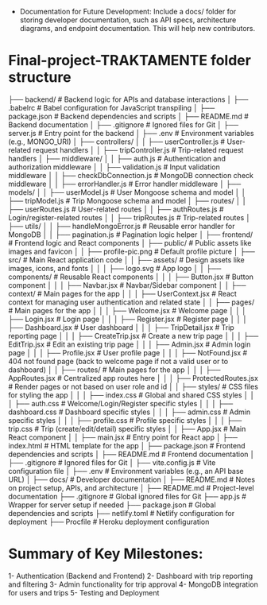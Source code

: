 * Documentation for Future Development: 
Include a docs/ folder for storing developer documentation, such as API specs, architecture diagrams, and endpoint documentation. This will help new contributors.

# Final-project-TRAKTAMENTE folder structure
├── backend/                 # Backend logic for APIs and database interactions
│   ├── .babelrc             # Babel configuration for JavaScript transpiling
│   ├── package.json         # Backend dependencies and scripts
│   ├── README.md            # Backend documentation
│   ├── .gitignore           # Ignored files for Git
│   ├── server.js            # Entry point for the backend
│   ├── .env                 # Environment variables (e.g., MONGO_URI)
│   ├── controllers/
│   │   ├── userController.js    # User-related request handlers
│   │   ├── tripController.js    # Trip-related request handlers
│   ├── middleware/
│   │   ├── auth.js              # Authentication and authorization middleware
│   │   ├── validation.js        # Input validation middleware
│   │   ├── checkDbConnection.js # MongoDB connection check middleware
│   │   ├── errorHandler.js        # Error handler middleware
│   ├── models/
│   │   ├── userModel.js         # User Mongoose schema and model
│   │   ├── tripModel.js         # Trip Mongoose schema and model
│   ├── routes/
│   │   ├── userRoutes.js        # User-related routes
│   │   ├── authRoutes.js        # Login/register-related routes
│   │   ├── tripRoutes.js        # Trip-related routes
│   ├── utils/
│   │   ├── handleMongoError.js  # Reusable error handler for MongoDB
│   │   ├── pagination.js        # Pagination logic helper
│
├── frontend/                     # Frontend logic and React components
│   ├── public/                   # Public assets like images and favicon
│   │   ├── profile-pic.png       # Default profile picture
│   ├── src/                      # Main React application code
│   │   ├── assets/               # Design assets like images, icons, and fonts
│   │   │   ├── logo.svg          # App logo
│   │   ├── components/           # Reusable React components
│   │   │   ├── Button.jsx        # Button component
│   │   │   ├── Navbar.jsx        # Navbar/Sidebar component
│   │   ├── context/              # Main pages for the app
│   │   │   ├── UserContext.jsx   # React context for managing user authentication and related state
│   │   ├── pages/                # Main pages for the app
│   │   │   ├── Welcome.jsx       # Welcome page
│   │   │   ├── Login.jsx         # Login page
│   │   │   ├── Register.jsx      # Register page
│   │   │   ├── Dashboard.jsx      # User dashboard
│   │   │   ├── TripDetail.jsx      # Trip reporting page
│   │   │   ├── CreateTrip.jsx      # Create a new trip page
│   │   │   ├── EditTrip.jsx      # Edit an existing trip page
│   │   │   ├── Admin.jsx         # Admin login page
│   │   │   ├── Profile.jsx       # User profile page
│   │   │   ├── NotFound.jsx       # 404 not found page (back to welcome page if not a valid user or to dashboard)
│   │   ├── routes/              # Main pages for the app
│   │   │   ├── AppRoutes.jsx     # Centralized app routes here
│   │   │   ├── ProtectedRoutes.jsx # Render pages or not based on user role and id
│   │   ├── styles/               # CSS files for styling the app
│   │   │   ├── index.css         # Global and shared CSS styles
│   │   │   ├── auth.css          # Welcome/Login/Register specific styles
│   │   │   ├── dashboard.css     # Dashboard specific styles
│   │   │   ├── admin.css         # Admin specific styles
│   │   │   ├── profile.css       # Profile specific styles
│   │   │   ├── trip.css          # Trip (create/edit/detail) specific styles
│   │   ├── App.jsx               # Main React component
│   │   ├── main.jsx              # Entry point for React app
│   ├── index.html                # HTML template for the app
│   ├── package.json              # Frontend dependencies and scripts
│   ├── README.md                 # Frontend documentation
│   ├── .gitignore                # Ignored files for Git
│   ├── vite.config.js            # Vite configuration file
│   ├── .env                      # Environment variables (e.g., an API base URL)
│
├── docs/                     # Developer documentation
│   ├── README.md            # Notes on project setup, APIs, and architecture
│
├── README.md                 # Project-level documentation
├── .gitignore                # Global ignored files for Git
├── app.js                    # Wrapper for server setup if needed
├── package.json              # Global dependencies and scripts
├── netlify.toml              # Netlify configuration for deployment
├── Procfile                  # Heroku deployment configuration



# Summary of Key Milestones:
1- Authentication (Backend and Frontend)
2- Dashboard with trip reporting and filtering
3- Admin functionality for trip approval
4- MongoDB integration for users and trips
5- Testing and Deployment